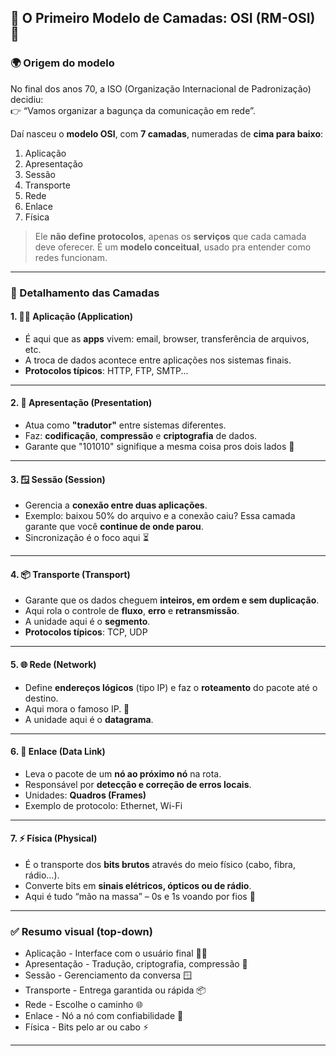 ## 🧱 O Primeiro Modelo de Camadas: OSI (RM-OSI) &#x1F4E1;

### 🌍 Origem do modelo

No final dos anos 70, a ISO (Organização Internacional de Padronização) decidiu:  
👉 “Vamos organizar a bagunça da comunicação em rede”.

Daí nasceu o **modelo OSI**, com **7 camadas**, numeradas de **cima para baixo**:

1. Aplicação  
2. Apresentação  
3. Sessão  
4. Transporte  
5. Rede  
6. Enlace  
7. Física

> Ele **não define protocolos**, apenas os **serviços** que cada camada deve oferecer. É um **modelo conceitual**, usado pra entender como redes funcionam.

---

### 🔎 Detalhamento das Camadas

#### 1. 🧑‍💻 Aplicação (Application)
- É aqui que as **apps** vivem: email, browser, transferência de arquivos, etc.
- A troca de dados acontece entre aplicações nos sistemas finais.
- **Protocolos típicos**: HTTP, FTP, SMTP...

---

#### 2. 🧩 Apresentação (Presentation)
- Atua como **"tradutor"** entre sistemas diferentes.
- Faz: **codificação**, **compressão** e **criptografia** de dados.
- Garante que "101010" signifique a mesma coisa pros dois lados &#x1F4AC;

---

#### 3. 🪟 Sessão (Session)
- Gerencia a **conexão entre duas aplicações**.
- Exemplo: baixou 50% do arquivo e a conexão caiu? Essa camada garante que você **continue de onde parou**.
- Sincronização é o foco aqui &#x23F3;

---

#### 4. 📦 Transporte (Transport)
- Garante que os dados cheguem **inteiros, em ordem e sem duplicação**.
- Aqui rola o controle de **fluxo**, **erro** e **retransmissão**.
- A unidade aqui é o **segmento**.
- **Protocolos típicos**: TCP, UDP

---

#### 5. 🌐 Rede (Network)
- Define **endereços lógicos** (tipo IP) e faz o **roteamento** do pacote até o destino.
- Aqui mora o famoso IP. 📍
- A unidade aqui é o **datagrama**.

---

#### 6. 📮 Enlace (Data Link)
- Leva o pacote de um **nó ao próximo nó** na rota.
- Responsável por **detecção e correção de erros locais**.
- Unidades: **Quadros (Frames)**
- Exemplo de protocolo: Ethernet, Wi-Fi

---

#### 7. ⚡ Física (Physical)
- É o transporte dos **bits brutos** através do meio físico (cabo, fibra, rádio...).
- Converte bits em **sinais elétricos, ópticos ou de rádio**.
- Aqui é tudo “mão na massa” – 0s e 1s voando por fios &#x1F50C;

---

### ✅ Resumo visual (top-down)

- Aplicação - Interface com o usuário final 🧑‍💻
- Apresentação - Tradução, criptografia, compressão 🧩
- Sessão - Gerenciamento da conversa 🪟
- Transporte - Entrega garantida ou rápida 📦
- Rede - Escolhe o caminho 🌐
- Enlace - Nó a nó com confiabilidade 📮
- Física - Bits pelo ar ou cabo ⚡

---